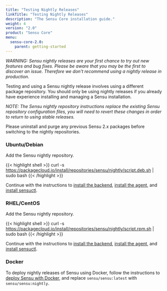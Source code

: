 ```yaml
---
title: "Testing Nightly Releases"
linkTitle: "Testing Nightly Releases"
description: "The Sensu Core installation guide."
weight: 4
version: "2.0"
product: "Sensu Core"
menu:
  sensu-core-2.0:
    parent: getting-started
---
```


_WARNING: Sensu nightly releases are your first chance to try out new
features and bug fixes. Please be aware that you may be the first to
discover an issue. Therefore we don't recommend using a nightly release in
production._

Testing and using a Sensu nightly release involves using a different package repository.
You should only be using nightly releases if you already have experience installing and
managing a Sensu installation.

_NOTE: The Sensu nightly repository instructions replace the
existing Sensu repository configuration files, you will need to revert
these changes in order to return to using stable releases._

Please uninstall and purge any previous Sensu 2.x packages before
switching to the nightly repositories.

### Ubuntu/Debian

Add the Sensu nightly repository.

{{< highlight shell >}}
curl -s https://packagecloud.io/install/repositories/sensu/nightly/script.deb.sh | sudo bash
{{< /highlight >}}

Continue with the instructions to [install the backend][1], [install the agent][2], and [install sensuctl][3].

### RHEL/CentOS

Add the Sensu nightly repository.

{{< highlight shell >}}
curl -s https://packagecloud.io/install/repositories/sensu/nightly/script.rpm.sh | sudo bash
{{< /highlight >}}

Continue with the instructions to [install the backend][1], [install the agent][2], and [install sensuctl][3].

### Docker

To deploy nightly releases of Sensu using Docker, follow the instructions to [deploy Sensu with Docker][4], and replace `sensu/sensu:latest` with `sensu/sensu:nightly`.

[1]: ../installation-and-configuration/#install-the-sensu-backend 
[2]: ../installation-and-configuration/#install-the-sensu-agent
[3]: ../installation-and-configuration/#install-sensuctl
[4]: ../installation-and-configuration/#deploy-sensu-with-docker
